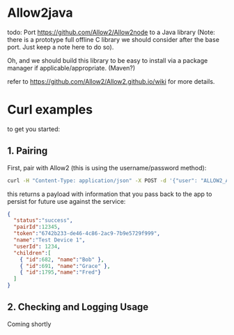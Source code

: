 # Allow2java

todo: Port https://github.com/Allow2/Allow2node to a Java library
(Note: there is a prototype full offline C library we should consider after the base port. Just keep a note here to do so).

Oh, and we should build this library to be easy to install via a package manager if applicable/appropriate. (Maven?)

refer to https://github.com/Allow2/Allow2.github.io/wiki for more details.

# Curl examples

to get you started:

## 1. Pairing

First, pair with Allow2 (this is using the username/password method):

```sh
curl -H "Content-Type: application/json" -X POST -d '{"user": "ALLOW2_ACCOUNT_EMAIL", "pass":"ALLOW2_ACCOUNT_PASS", "deviceToken": "jJ5GOIaJ028Ywt6K", "name":"Test Device 1" }' https://app.allow2.com:8443/api/pairDevice
```

this returns a payload with information that you pass back to the app to persist for future use against the service:
```json
{
  "status":"success",
  "pairId":12345,
  "token":"6742b233-de46-4c86-2ac9-7b9e5729f999",
  "name":"Test Device 1",
  "userId": 1234,
  "children":[
    { "id":682, "name":"Bob" },
    { "id":691, "name":"Grace" },
    { "id":1795,"name":"Fred"}
  ]
}
```

## 2. Checking and Logging Usage

Coming shortly
